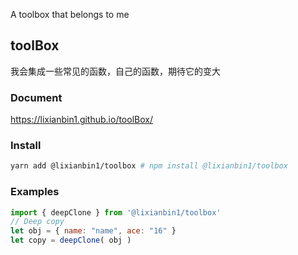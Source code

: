 A toolbox that belongs to me

## toolBox

我会集成一些常见的函数，自己的函数，期待它的变大

### Document

https://lixianbin1.github.io/toolBox/


### Install

```sh 
yarn add @lixianbin1/toolbox # npm install @lixianbin1/toolbox
```

### Examples

```js
import { deepClone } from '@lixianbin1/toolbox'
// Deep copy
let obj = { name: "name", ace: "16" }
let copy = deepClone( obj )
```